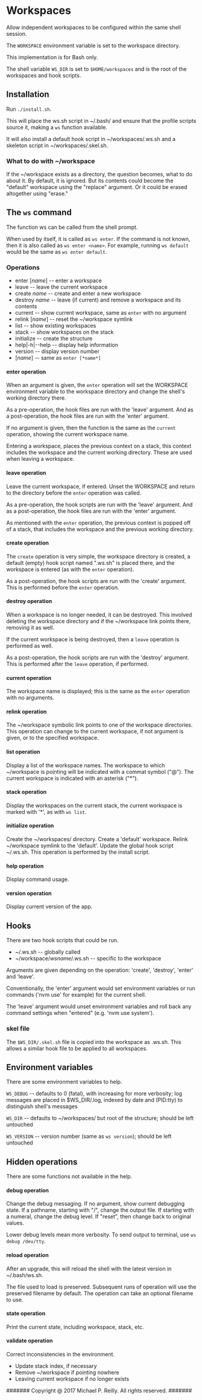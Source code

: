 # Workspaces #

Allow independent workspaces to be configured within the same
shell session.

The `WORKSPACE` environment variable is set to the workspace
directory.

This implementation is for Bash only.

The shell variable `WS_DIR` is set to `$HOME/workspaces` and
is the root of the workspaces and hook scripts.

## Installation ##

Run `./install.sh`.

This will place the ws.sh script in ~/.bash/ and ensure that the profile
scripts source it, making a `ws` function available.

It will also install a default hook script in ~/workspaces/.ws.sh
and a skeleton script in ~/workspaces/.skel.sh.

### What to do with ~/workspace ###

If the ~/workspace exists as a directory, the question becomes, what to
do about it.  By default, it is ignored.  But its contents could become
the "default" workspace using the "replace" argument.  Or it could be
erased altogether using "erase."

## The `ws` command ##

The function ws can be called from the shell prompt.

When used by itself, it is called as `ws enter`.  If the command is not
known, then it is also called as `ws enter <name>`.  For example, running
`ws default` would be the same as `ws enter default`.

### Operations ###

* enter [*name*]  -- enter a workspace
* leave  -- leave the current workspace
* create *name*  -- create and enter a new workspace
* destroy *name*  -- leave (if current) and remove a workspace and its contents
* current  -- show current workspace, same as `enter` with no argument
* relink [*name*]  -- reset the ~/workspace symlink
* list  -- show existing workspaces
* stack -- show workspaces on the stack
* initialize  -- create the structure
* help|-h|--help -- display help information
* version  -- display version number
* [*name*]  -- same as `enter [*name*]`

#### enter operation ####

When an argument is given, the `enter` operation will set the WORKSPACE
environment variable to the workspace directory and change the shell's
working directory there.

As a pre-operation, the hook files are run with the 'leave' argument. And
as a post-operation, the hook files are run with the 'enter' argument.

If no argument is given, then the function is the same as the `current`
operation, showing the current workspace name.

Entering a workspace, places the previous context on a stack, this context
includes the workspace and the current working directory.  These are used
when leaving a workspace.

#### leave operation ####

Leave the current workspace, if entered.  Unset the WORKSPACE and return
to the directory before the `enter` operation was called.

As a pre-operation, the hook scripts are run with the 'leave' argument.
And as a post-operation, the hook files are run with the 'enter' argument.

As mentioned with the `enter` operation, the previous context is popped off
of a stack, that includes the workspace and the previous working directory.

#### create operation ####

The `create` operation is very simple, the workspace directory is created,
a default (empty) hook script named ".ws.sh" is placed there, and the
workspace is entered (as with the `enter` operation).

As a post-operation, the hook scripts are run with the 'create' argument.
This is performed before the `enter` operation.

#### destroy operation ####

When a workspace is no longer needed, it can be destroyed.  This involved
deleting the workspace directory and if the ~/workspace link points there,
removing it as well.

If the current workspace is being destroyed, then a `leave` operation is
performed as well.

As a post-operation, the hook scripts are run with the 'destroy' argument.
This is performed after the `leave` operation, if performed.

#### current operation ####

The workspace name is displayed; this is the same as the `enter` operation
with no arguments.

#### relink operation ####

The ~/workspace symbolic link points to one of the workspace directories.
This operation can change to the current workspace, if not argument is given,
or to the specified workspace.

#### list operation ####

Display a list of the workspace names.  The workspace to which ~/workspace
is pointing will be indicated with a commat symbol ("@").  The current
workspace is indicated with an asterisk ("\*").

#### stack operation ####

Display the workspaces on the current stack, the current workspace is marked
with '\*', as with `ws list`.

#### initialize operation ####

Create the ~/workspaces/ directory. Create a 'default' workspace.  Relink
~/workspace symlink to the 'default'.  Update the global hook script ~/.ws.sh.
This operation is performed by the install script.

#### help operation ####

Display command usage.

#### version operation ####

Display current version of the app.

## Hooks ##

There are two hook scripts that could be run.

* ~/.ws.sh  -- globally called
* ~/workspace/*wsname*/.ws.sh  -- specific to the workspace

Arguments are given depending on the operation: 'create', 'destroy', 'enter'
and 'leave'.

Conventionally, the 'enter' argument would set environment variables or
run commands ('nvm use' for example) for the current shell.

The 'leave' argument would unset environment variables and roll back
any command settings when "entered" (e.g. 'nvm use system').

### skel file ###

The `$WS_DIR/.skel.sh` file is copied into the workspace as .ws.sh.  This allows
a similar hook file to be applied to all workspaces.


## Environment variables ##
There are some environment variables to help.

`WS_DEBUG` -- defaults to 0 (fatal), with increasing for more verbosity; log messages
are placed in $WS\_DIR/.log, indexed by date and (PID:tty) to distinguish shell's messages

`WS_DIR` -- defaults to ~/workspaces/ but root of the structure; should be left untouched

`WS_VERSION` -- version number (same as `ws version`); should be left untouched

## Hidden operations ##

There are some functions not available in the help.

#### debug operation ####

Change the debug messaging.  If no argument, show current debugging state.
If a pathname, starting with "/", change the output file.  If starting with a numeral,
change the debug level.  If "reset", then change back to original values.

Lower debug levels mean more verbosity.
To send output to terminal, use `ws debug /dev/tty`.

#### reload operation ####

After an upgrade, this will reload the shell with the latest version in ~/.bash/ws.sh.

The file used to load is preserved.  Subsequent runs of operation will use the preserved
filename by default.  The operation can take an optional filename to use.

#### state operation ####

Print the current state, including workspace, stack, etc.

#### validate operation ####

Correct inconsistencies in the environment.

* Update stack index, if necessary
* Remove ~/workspace if pointing nowhere
* Leaving current workspace if no longer exists

####### Copyright @ 2017 Michael P. Reilly. All rights reserved. #######
